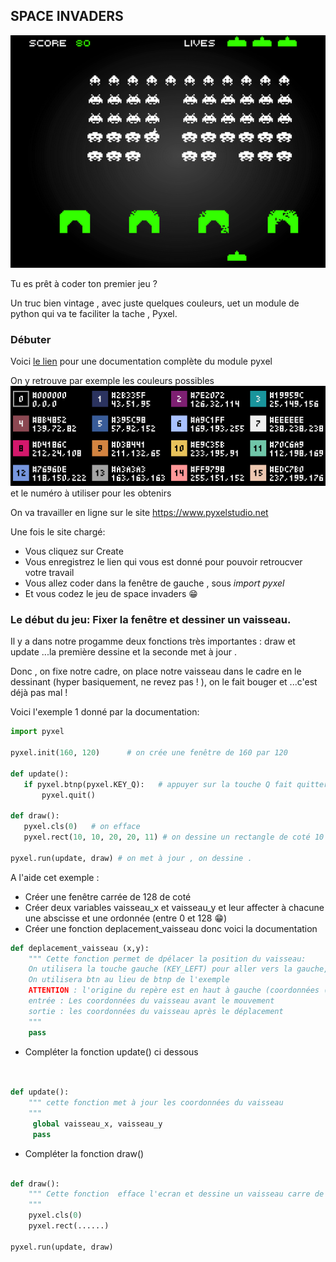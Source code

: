 ## SPACE INVADERS
![alt text](spaceinvader.png)

Tu es prêt à coder ton premier jeu ? 

Un truc bien vintage , avec juste quelques couleurs, uet un module de python qui va te faciliter la tache , Pyxel.

### Débuter

Voici [le lien](<https://github.com/kitao/pyxel/blob/main/docs/README.fr.md>)   pour une documentation complète du module pyxel

On y retrouve par exemple les couleurs possibles ![alt text](couleur.png) et le numéro à utiliser pour les obtenirs

On va travailler en ligne sur le site https://www.pyxelstudio.net 

Une fois le site chargé:

 * Vous cliquez sur Create
 * Vous enregistrez  le lien qui vous est donné pour pouvoir retroucver votre travail
 * Vous allez coder dans la fenêtre de gauche , sous _import pyxel_
 * Et vous codez le jeu de space invaders :grin:

 ### Le début du jeu: Fixer la fenêtre et dessiner un vaisseau.

 Il y a dans notre progamme deux fonctions très importantes : draw et update ...la première dessine et la seconde met à jour .

 Donc , on fixe notre cadre, on place notre vaisseau dans le cadre en le dessinant (hyper basiquement, ne revez pas ! ), on le fait bouger et ...c'est déjà pas mal !

 Voici l'exemple 1 donné par la documentation: 

 ```py
import pyxel

pyxel.init(160, 120)      # on crée une fenêtre de 160 par 120

def update():
    if pyxel.btnp(pyxel.KEY_Q):   # appuyer sur la touche Q fait quitter 
        pyxel.quit()

def draw():
    pyxel.cls(0)   # on efface
    pyxel.rect(10, 10, 20, 20, 11) # on dessine un rectangle de coté 10 et 20, couleur 11 soit vert clair.

pyxel.run(update, draw) # on met à jour , on dessine .

```

A l'aide cet exemple :

* Créer une fenêtre carrée de 128 de coté
* Créer deux variables vaisseau_x et vaisseau_y et leur affecter à chacune une abscisse et une ordonnée (entre 0 et 128 :grin:)
* Créer une fonction deplacement_vaisseau donc voici la documentation

```py
def deplacement_vaisseau (x,y):
    """ Cette fonction permet de dpélacer la position du vaisseau:
    On utilisera la touche gauche (KEY_LEFT) pour aller vers la gauche, et les touches KEY_RIGHT, KEY_UP,KEY_DOWN pour les autres déplacements.
    On utilisera btn au lieu de btnp de l'exemple
    ATTENTION : l'origine du repère est en haut à gauche (coordonnées (0,0))
    entrée : Les coordonnées du vaisseau avant le mouvement
    sortie : les coordonnées du vaisseau après le déplacement
    """
    pass

```
* Compléter la fonction update() ci dessous

```py


def update():
    """ cette fonction met à jour les coordonnées du vaisseau
    """
     global vaisseau_x, vaisseau_y
     pass
```
* Compléter la fonction draw()

```py

def draw():
    """ Cette fonction  efface l'ecran et dessine un vaisseau carre de coté entre 7 et 9 , à votre choix . Vous avez le choix de la couleur
    """
    pyxel.cls(0)
    pyxel.rect(......)

pyxel.run(update, draw)
```